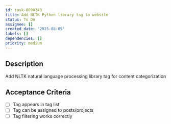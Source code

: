 ```yaml
---
id: task-0000340
title: Add NLTK Python library tag to website
status: To Do
assignee: []
created_date: '2025-08-05'
labels: []
dependencies: []
priority: medium
---
```


## Description

Add NLTK natural language processing library tag for content categorization

## Acceptance Criteria

- [ ] Tag appears in tag list
- [ ] Tag can be assigned to posts/projects
- [ ] Tag filtering works correctly
